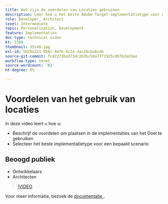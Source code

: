 ```yaml
---
title: Wat zijn de voordelen van Locaties gebruiken
description: Leer hoe u het beste Adobe Target-implementatietype voor een bepaald scenario kunt selecteren.
role: Developer, Architect
level: Intermediate
topic: Personalization, Development
feature: Implementation
doc-type: technical video
kt: 5380
thumbnail: 35140.jpg
exl-id: 5b20a321-058c-4ef6-8c2e-3ac28cba6cde
source-git-commit: fcd2273ba373dc2b3bc59a77f1925cdb7b2ed3ee
workflow-type: tm+mt
source-wordcount: '61'
ht-degree: 0%

---
```


# Voordelen van het gebruik van locaties

In deze video leert u hoe u:

* Beschrijf de voordelen om plaatsen in de implementaties van het Doel te gebruiken
* Selecteer het beste implementatietype voor een bepaald scenario

## Beoogd publiek

* Ontwikkelaars
* Architecten

>[!VIDEO](https://video.tv.adobe.com/v/35140/?quality=12)

Voor meer informatie, bezoek de [&#x200B; documentatie &#x200B;](https://experienceleague.adobe.com/docs/target/using/implement-target/implementing-target.html?lang=nl-NL).
